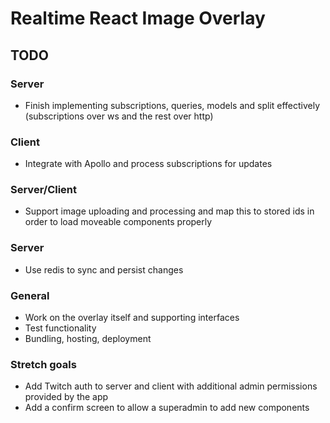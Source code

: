# Realtime React Image Overlay

## TODO
### Server
- Finish implementing subscriptions, queries, models and split effectively (subscriptions over ws and the rest over http)
### Client
- Integrate with Apollo and process subscriptions for updates
### Server/Client
- Support image uploading and processing and map this to stored ids in order to load moveable components properly
### Server
- Use redis to sync and persist changes
### General
- Work on the overlay itself and supporting interfaces
- Test functionality
- Bundling, hosting, deployment
### Stretch goals
- Add Twitch auth to server and client with additional admin permissions provided by the app
- Add a confirm screen to allow a superadmin to add new components